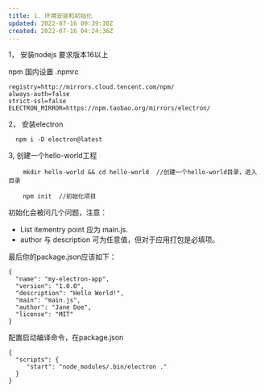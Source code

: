 ```yaml
---
title: 1. 环境安装和初始化
updated: 2022-07-16 09:39:30Z
created: 2022-07-16 04:24:36Z
---
```


1， 安装nodejs   要求版本16以上

npm 国内设置  .npmrc

```  
registry=http://mirrors.cloud.tencent.com/npm/
always-auth=false
strict-ssl=false
ELECTRON_MIRROR=https://npm.taobao.org/mirrors/electron/
```



2， 安装electron 
```
  npm i -D electron@latest
```

3, 创建一个hello-world工程

```
	mkdir hello-world && cd hello-world  //创建一个hello-world目录，进入目录
	
	npm init  //初始化项目
```

初始化会被问几个问题，注意：

- List itementry point 应为 main.js.
- author 与 description 可为任意值，但对于应用打包是必填项。

最后你的package.json应该如下：

```
{
  "name": "my-electron-app",
  "version": "1.0.0",
  "description": "Hello World!",
  "main": "main.js",
  "author": "Jane Doe",
  "license": "MIT"
}
```

配置启动编译命令，在package.json

```
{
  "scripts": {
     "start": "node_modules/.bin/electron ."
  }
}
```
